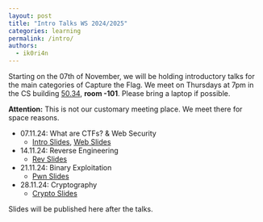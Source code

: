 ```yaml
---
layout: post
title: "Intro Talks WS 2024/2025"
categories: learning
permalink: /intro/
authors:
  - ik0ri4n
---
```


Starting on the 07th of November, we will be holding introductory talks for the main categories of Capture the Flag.
We meet on Thursdays at 7pm in the CS building [50.34](https://www.kit.edu/campusplan/), **room -101**. Please bring a laptop if possible.

**Attention:** This is not our customary meeting place. We meet there for space reasons.

 * 07.11.24: What are CTFs? & Web Security
    * [Intro Slides](/talks/2024-11-07-intro/intro-slides.pdf), [Web Slides](/talks/2024-11-07-web/web-slides.pdf)
 * 14.11.24: Reverse Engineering
    * [Rev Slides](/talks/2024-11-14-revintro/rev-slides.pdf)
 * 21.11.24: Binary Exploitation
    * [Pwn Slides](/talks/2024-11-21-pwnintro/pwn-slides.pdf)
 * 28.11.24: Cryptography
    * [Crypto Slides](/talks/2024-11-28-cryptointro/crypto-slides.pdf)

Slides will be published here after the talks.
